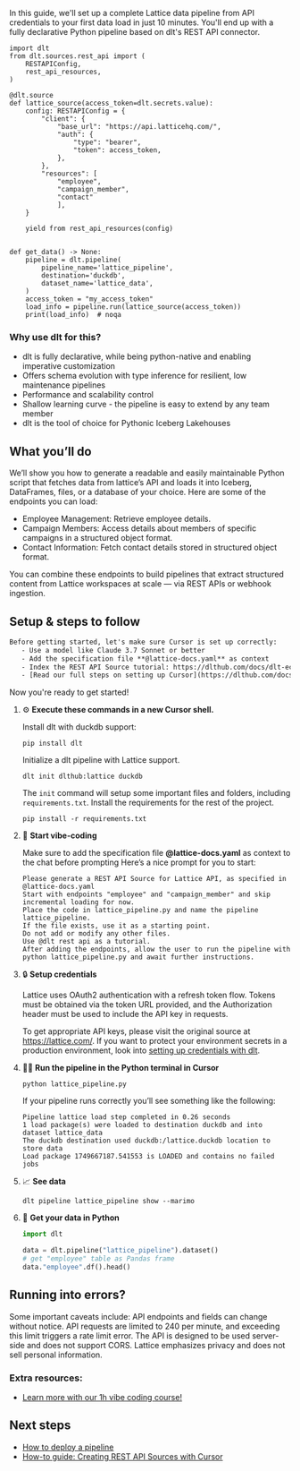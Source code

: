 In this guide, we'll set up a complete Lattice data pipeline from API credentials to your first data load in just 10 minutes. You'll end up with a fully declarative Python pipeline based on dlt's REST API connector.

```python-outcome
import dlt
from dlt.sources.rest_api import (
    RESTAPIConfig,
    rest_api_resources,
)

@dlt.source
def lattice_source(access_token=dlt.secrets.value):
    config: RESTAPIConfig = {
        "client": {
            "base_url": "https://api.latticehq.com/",
            "auth": {
                "type": "bearer",
                "token": access_token,
            },
        },
        "resources": [
            "employee",
            "campaign_member",
            "contact"
            ],
    }

    yield from rest_api_resources(config)


def get_data() -> None:
    pipeline = dlt.pipeline(
        pipeline_name='lattice_pipeline',
        destination='duckdb',
        dataset_name='lattice_data', 
    )
    access_token = "my_access_token"
    load_info = pipeline.run(lattice_source(access_token))
    print(load_info)  # noqa
```

### Why use dlt for this?

- dlt is fully declarative, while being python-native and enabling imperative customization
- Offers schema evolution with type inference for resilient, low maintenance pipelines
- Performance and scalability control
- Shallow learning curve - the pipeline is easy to extend by any team member
- dlt is the tool of choice for Pythonic Iceberg Lakehouses

## What you’ll do

We’ll show you how to generate a readable and easily maintainable Python script that fetches data from lattice’s API and loads it into Iceberg, DataFrames, files, or a database of your choice. Here are some of the endpoints you can load:

- Employee Management: Retrieve employee details.
- Campaign Members: Access details about members of specific campaigns in a structured object format.
- Contact Information: Fetch contact details stored in structured object format.

You can combine these endpoints to build pipelines that extract structured content from Lattice workspaces at scale — via REST APIs or webhook ingestion.

## Setup & steps to follow

```default
Before getting started, let's make sure Cursor is set up correctly:
   - Use a model like Claude 3.7 Sonnet or better
   - Add the specification file **@lattice-docs.yaml** as context
   - Index the REST API Source tutorial: https://dlthub.com/docs/dlt-ecosystem/verified-sources/rest_api/ and add it to context as **@dlt rest api**
   - [Read our full steps on setting up Cursor](https://dlthub.com/docs/dlt-ecosystem/llm-tooling/cursor-restapi#23-configuring-cursor-with-documentation)
```

Now you're ready to get started! 

1. ⚙️ **Execute these commands in a new Cursor shell.**
    
    Install dlt with duckdb support:
    ```shell
    pip install dlt
    ```

    Initialize a dlt pipeline with Lattice support.
    ```shell
    dlt init dlthub:lattice duckdb
    ```

    The `init` command will setup some important files and folders, including `requirements.txt`. Install the requirements for the rest of the project.
    ```shell
    pip install -r requirements.txt
    ```
    
2. 🤠 **Start vibe-coding**
    
    Make sure to add the specification file **@lattice-docs.yaml** as context to the chat before prompting
    Here’s a nice prompt for you to start: 
    
    ```prompt
    Please generate a REST API Source for Lattice API, as specified in @lattice-docs.yaml 
    Start with endpoints "employee" and "campaign_member" and skip incremental loading for now. 
    Place the code in lattice_pipeline.py and name the pipeline lattice_pipeline. 
    If the file exists, use it as a starting point. 
    Do not add or modify any other files. 
    Use @dlt rest api as a tutorial. 
    After adding the endpoints, allow the user to run the pipeline with python lattice_pipeline.py and await further instructions.
    ```

    
3. 🔒 **Setup credentials** 
    
    Lattice uses OAuth2 authentication with a refresh token flow. Tokens must be obtained via the token URL provided, and the Authorization header must be used to include the API key in requests.
    
    To get appropriate API keys, please visit the original source at https://lattice.com/.
    If you want to protect your environment secrets in a production environment, look into [setting up credentials with dlt](https://dlthub.com/docs/walkthroughs/add_credentials).
    
4. 🏃‍♀️ **Run the pipeline in the Python terminal in Cursor**
    
    ```shell
    python lattice_pipeline.py
    ```
    
    If your pipeline runs correctly you’ll see something like the following:
    
    ```shell
    Pipeline lattice load step completed in 0.26 seconds
    1 load package(s) were loaded to destination duckdb and into dataset lattice_data
    The duckdb destination used duckdb:/lattice.duckdb location to store data
    Load package 1749667187.541553 is LOADED and contains no failed jobs
    ```
    
5. 📈 **See data**
    
    ```shell
    dlt pipeline lattice_pipeline show --marimo
    ```
    
6. 🐍 **Get your data in Python**
    
    ```python
    import dlt

   data = dlt.pipeline("lattice_pipeline").dataset()
   # get "employee" table as Pandas frame
   data."employee".df().head()
    ```

## Running into errors?

Some important caveats include: API endpoints and fields can change without notice. API requests are limited to 240 per minute, and exceeding this limit triggers a rate limit error. The API is designed to be used server-side and does not support CORS. Lattice emphasizes privacy and does not sell personal information.

### Extra resources:

- [Learn more with our 1h vibe coding course!](https://www.youtube.com/watch?v=GGid70rnJuM)

## Next steps

- [How to deploy a pipeline](https://dlthub.com/docs/walkthroughs/deploy-a-pipeline)
- [How-to guide: Creating REST API Sources with Cursor](https://dlthub.com/docs/dlt-ecosystem/llm-tooling/cursor-restapi)
